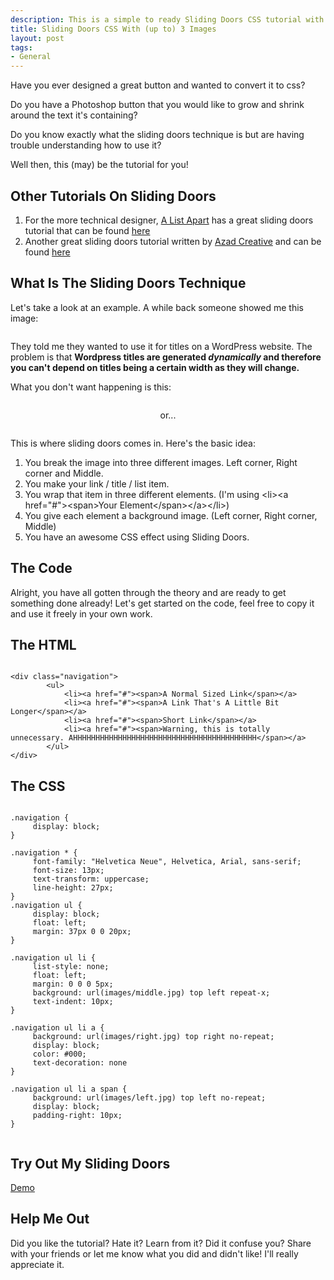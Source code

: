 ```yaml
--- 
description: This is a simple to ready Sliding Doors CSS tutorial with examples. Check it out if you'd like to learn more. Share it with your friends!
title: Sliding Doors CSS With (up to) 3 Images
layout: post
tags: 
- General
---
```

Have you ever designed a great button and wanted to convert it to css?

Do you have a Photoshop button that you would like to grow and shrink around the text it's containing?

Do you know exactly what the sliding doors technique is but are having trouble understanding how to use it?

Well then, this (may) be the tutorial for you!

## Other Tutorials On Sliding Doors

1. For the more technical designer, <a href="http://www.alistapart.com">A List Apart</a> has a great sliding doors tutorial that can be found <a href="http://www.alistapart.com/articles/slidingdoors/">here</a>
2. Another great sliding doors tutorial written by <a href="http://azadcreative.com/">Azad Creative</a> and can be found <a href="http://azadcreative.com/2009/03/bulletproof-css-sliding-doors/">here</a>

## What Is The Sliding Doors Technique

Let's take a look at an example. A while back someone showed me this image:

<div class="img-wrap"><img class="aligncenter size-full wp-image-518" title="post-title-bg" src="{{ site.url }}/images/post-title-bg.jpg" alt="" /></div>

They told me they wanted to use it for titles on a WordPress website. The problem is that **Wordpress titles are generated *dynamically* and therefore you can't depend on titles being a certain width as they will change.**

What you don't want happening is this:

<div class="img-wrap"><img class="aligncenter size-full wp-image-519" title="sliding-doors-too-short" src="{{ site.url }}/images/sliding-doors-too-short.jpg" alt="" /></div>

<p style="text-align: center;">or...</p>

<div class="img-wrap"><img class="aligncenter size-full wp-image-520" title="sliding-doors-too-long" src="{{ site.url }}/images/sliding-doors-too-long.jpg" alt="" /></div>

This is where sliding doors comes in. Here's the basic idea:

1. You break the image into three different images. Left corner, Right corner and Middle.
2. You make your link / title / list item.
3. You wrap that item in three different elements. (I'm using &lt;li&gt;&lt;a href="#"&gt;&lt;span&gt;Your Element&lt;/span&gt;&lt;/a&gt;&lt;/li&gt;)
4. You give each element a background image. (Left corner, Right corner, Middle)
5. You have an awesome CSS effect using Sliding Doors.

## The Code

Alright, you have all gotten through the theory and are ready to get something done already! Let's get started on the code, feel free to copy it and use it freely in your own work.

## The HTML

<pre rel="HTML"><code lang="xhtml">
&lt;div class="navigation">
		&lt;ul>
			&lt;li>&lt;a href="#">&lt;span>A Normal Sized Link&lt;/span>&lt;/a>
			&lt;li>&lt;a href="#">&lt;span>A Link That's A Little Bit Longer&lt;/span>&lt;/a>
			&lt;li>&lt;a href="#">&lt;span>Short Link&lt;/span>&lt;/a>
			&lt;li>&lt;a href="#">&lt;span>Warning, this is totally unnecessary. AHHHHHHHHHHHHHHHHHHHHHHHHHHHHHHHHHHHHHHHHH&lt;/span>&lt;/a>
		&lt;/ul>
&lt;/div>
</code></pre>

## The CSS
<pre rel="CSS"><code>
.navigation {
     display: block;
}

.navigation * {
     font-family: "Helvetica Neue", Helvetica, Arial, sans-serif;
     font-size: 13px;
     text-transform: uppercase;
     line-height: 27px;
}
.navigation ul {
     display: block;
     float: left;
     margin: 37px 0 0 20px;
}

.navigation ul li {
     list-style: none;
     float: left;
     margin: 0 0 0 5px;
     background: url(images/middle.jpg) top left repeat-x;
     text-indent: 10px;
}

.navigation ul li a {
     background: url(images/right.jpg) top right no-repeat;
     display: block;
     color: #000;
     text-decoration: none
}

.navigation ul li a span {
     background: url(images/left.jpg) top left no-repeat;
     display: block;
     padding-right: 10px;
}

</code></pre>

## Try Out My Sliding Doors
<div class="button"><a href="http://www.insitedesignlab.com/examples/sliding-doors-demo.html">Demo</a></div>

## Help Me Out

Did you like the tutorial? Hate it? Learn from it? Did it confuse you? Share with your friends or let me know what you did and didn't like! I'll really appreciate it.
